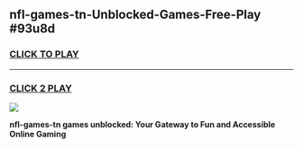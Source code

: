 
## nfl-games-tn-Unblocked-Games-Free-Play #93u8d
<h3>
<a href="https://us.freeplayer.one?title=nfl-games-tn&ref=9M">CLICK TO PLAY</a></h3>
<hr>

<h3>
<a href="https://us.freeplayer.one?title=nfl-games-tn&ref=9M">CLICK 2 PLAY</a>
  
</h3>

<a href="https://us.freeplayer.one?title=nfl-games-tn&ref=9M"><img src="https://clearcache.store/games.png"></a>


**nfl-games-tn games unblocked: Your Gateway to Fun and Accessible Online Gaming**
